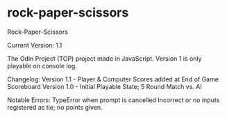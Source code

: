 # rock-paper-scissors
Rock-Paper-Scissors

Current Version: 1.1

The Odin Project (TOP) project made in JavaScript. Version 1 is only playable on console log.

Changelog:
Version 1.1 - Player & Computer Scores added at End of Game Scoreboard
Version 1.0 - Initial Playable State; 5 Round Match vs. AI

Notable Errors:
TypeError when prompt is cancelled
Incorrect or no inputs registered as tie; no points given.

